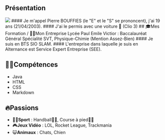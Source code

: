 ## Présentation
<img src="https://www.google.com/url?sa=i&url=https%3A%2F%2Fimgur.com%2Fgallery%2F268pM&psig=AOvVaw1ZPIVV6NtUNq5dgSBmxPrf&ust=1667043485458000&source=images&cd=vfe&ved=0CA0QjRxqFwoTCMiFmI7rgvsCFQAAAAAdAAAAABAD"/>
####
Je m'appel Pierre BOUFFIES (le "E" et le "S" se prononcent), j'ai 19 ans (21/04/2003).
####
J'ai le permis avec une voiture 🚗 (Clio 3)
## 🎓Mes Formation / 👨‍⚖️Mon Entreprise
Lycée Paul Emile Victior : Baccalauréat Général Spécialité SVT, Physique-Chimie (Mention Assez-Bien)
####
Je suis en BTS SIO SLAM.
####
L'entreprise dans laquelle je suis en Alternance est Service Expert Entreprise (SEE).

## 👨‍💻Compétences
- Java
- HTML
- CSS
- Markdown

## 🔥Passions
- 🚴‍♂️**Sport** : Handball🤾‍♀️, Course à pied🏃‍♂️
- 🎮**Jeux Vidéo** : LOL, Rocket League, Trackmania
- 😺**Animaux** : Chats, Chien

